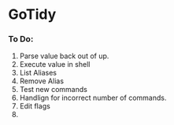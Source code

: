 # GoTidy

### To Do:

1. Parse value back out of up. 
2. Execute value in shell
3. List Aliases
4. Remove Alias
5. Test new commands
6. Handlign for incorrect number of commands. 
7. Edit flags
8. 